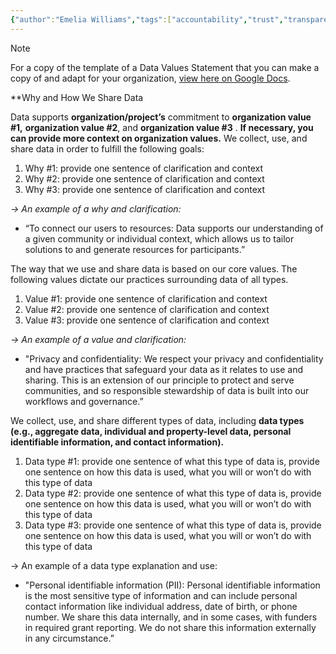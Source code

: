 ```yaml
---
{"author":"Emelia Williams","tags":["accountability","trust","transparency","datamanagement"],"dg-publish":true,"permalink":"/tools-and-templates/data-values-statement-template/","dgPassFrontmatter":true}
---
```



> [!NOTE]
>  For a copy of the template of a Data Values Statement that you can make a copy of and adapt for your organization, [view here on Google Docs](https://docs.google.com/document/d/1_Z4AzUOVpXllvzrhL-8iWfNE2q70XBjojI8_2or7cIs/edit?usp=sharing). 

**Why and How We Share Data 

Data supports **organization/project’s** commitment to **organization value #1,** **organization value #2**, and **organization value #3** . **If necessary, you can provide more context on organization values.** We collect, use, and share data in order to fulfill the following goals:

1. Why #1: provide one sentence of clarification and context
2. Why #2: provide one sentence of clarification and context
3. Why #3: provide one sentence of clarification and context

*→ An example of a why and clarification:* 
- “To connect our users to resources: Data supports our understanding of a given community or individual context, which allows us to tailor solutions to and generate resources for participants.”


The way that we use and share data is based on our core values. The following values dictate our practices surrounding data of all types. 

1. Value #1: provide one sentence of clarification and context
2. Value #2: provide one sentence of clarification and context
3. Value #3: provide one sentence of clarification and context

*→ An example of a value and clarification:* 
- "Privacy and confidentiality: We respect your privacy and confidentiality and have practices that safeguard your data as it relates to use and sharing. This is an extension of our principle to protect and serve communities, and so responsible stewardship of data is built into our workflows and governance.”


We collect, use, and share different types of data, including **data types (e.g., aggregate data, individual and property-level data, personal identifiable information, and contact information).** 

1. Data type #1: provide one sentence of what this type of data is, provide one sentence on how this data is used, what you will or won’t do with this type of data
2. Data type #2: provide one sentence of what this type of data is, provide one sentence on how this data is used, what you will or won’t do with this type of data
3. Data type #3: provide one sentence of what this type of data is, provide one sentence on how this data is used, what you will or won’t do with this type of data

  

→ An example of a data type explanation and use: 
- "Personal identifiable information (PII): Personal identifiable information is the most sensitive type of information and can include personal contact information like individual address, date of birth, or phone number. We share this data internally, and in some cases, with funders in required grant reporting. We do not share this information externally in any circumstance.”